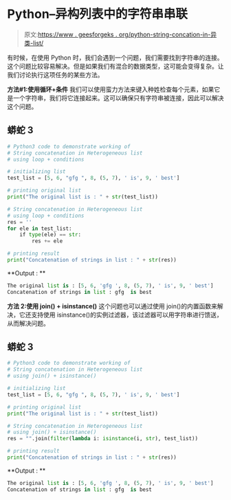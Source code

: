 # Python–异构列表中的字符串串联

> 原文:[https://www . geesforgeks . org/python-string-concation-in-异类-list/](https://www.geeksforgeeks.org/python-string-concatenation-in-heterogeneous-list/)

有时候，在使用 Python 时，我们会遇到一个问题，我们需要找到字符串的连接。这个问题比较容易解决。但是如果我们有混合的数据类型，这可能会变得复杂。让我们讨论执行这项任务的某些方法。

**方法#1:使用循环+条件**
我们可以使用蛮力方法来键入种姓检查每个元素，如果它是一个字符串，我们将它连接起来。这可以确保只有字符串被连接，因此可以解决这个问题。

## 蟒蛇 3

```py
# Python3 code to demonstrate working of
# String concatenation in Heterogeneous list
# using loop + conditions

# initializing list
test_list = [5, 6, "gfg ", 8, (5, 7), ' is', 9, ' best']

# printing original list
print("The original list is : " + str(test_list))

# String concatenation in Heterogeneous list
# using loop + conditions
res = ''
for ele in test_list:
    if type(ele) == str:
        res += ele 

# printing result 
print("Concatenation of strings in list : " + str(res))
```

**Output : **

```py
The original list is : [5, 6, 'gfg ', 8, (5, 7), ' is', 9, ' best']
Concatenation of strings in list : gfg  is best
```

**方法 2:使用 join() + isinstance()**
这个问题也可以通过使用 join()的内置函数来解决，它还支持使用 isinstance()的实例过滤器，该过滤器可以用字符串进行馈送，从而解决问题。

## 蟒蛇 3

```py
# Python3 code to demonstrate working of
# String concatenation in Heterogeneous list
# using join() + isinstance()

# initializing list
test_list = [5, 6, "gfg ", 8, (5, 7), ' is', 9, ' best']

# printing original list
print("The original list is : " + str(test_list))

# String concatenation in Heterogeneous list
# using join() + isinstance()
res = "".join(filter(lambda i: isinstance(i, str), test_list))

# printing result 
print("Concatenation of strings in list : " + str(res))
```

**Output : **

```py
The original list is : [5, 6, 'gfg ', 8, (5, 7), ' is', 9, ' best']
Concatenation of strings in list : gfg  is best
```